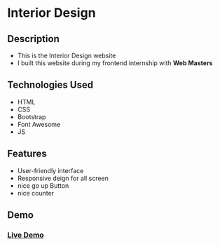 # **Interior Design**

## Description

- This is the Interior Design website
- I built this website during my frontend internship with **Web Masters**

## Technologies Used

- HTML
- CSS
- Bootstrap
- Font Awesome
- JS

## Features

- User-friendly interface
- Responsive deign for all screen
- nice go up Button
- nice counter

## Demo

### [Live Demo](https://khaledradwan96.github.io/Interior-Design/)

<!-- ### [Video Review]() -->
